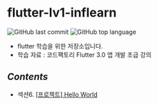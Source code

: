 # flutter-lv1-inflearn


![GitHub last commit](https://img.shields.io/github/last-commit/ichanguk/flutter-lv1-inflearn?style=flat-square) ![GitHub top language](https://img.shields.io/github/languages/top/ichanguk/flutter-lv1-inflearn?color=orange&logo=java&style=flat-square)


- flutter 학습을 위한 저장소입니다.
- 학습 자료 : 코드팩토리 Flutter 3.0 앱 개발 초급 강의

## *Contents*

- 섹션6. [\[프로젝트\] Hello World](https://github.com/ichanguk/flutter-lv1-inflearn/tree/main/hello_world)
